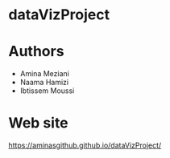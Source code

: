 # dataVizProject

# Authors
* Amina Meziani
* Naama Hamizi
* Ibtissem Moussi

# Web site
https://aminasgithub.github.io/dataVizProject/

